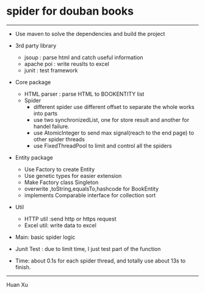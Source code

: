 # spider for douban books
------------------
- Use maven to solve the dependencies and build the project
- 3rd party library
	- jsoup : parse html and catch useful information
	- apache poi : write reuslts to excel
	- junit : test framework
- Core package
	- HTML parser : parse HTML to BOOKENTITY list
	- Spider 
		- different spider use different offset to separate the whole works into parts
		- use two synchronizedList, one for store result and another for handel failure.
		- use AtomicInteger to send max signal(reach to the end page) to other spider threads
		- use FixedThreadPool to limit and control all the spiders
- Entity package
	- Use Factory to create Entity
	- Use genetic types for easier extension
	- Make Factory class Singleton
	- overwrite ,toString,equalsTo,hashcode for BookEntity
	- implements Comparable interface for collection sort
- Util
	- HTTP util :send http or https request
	- Excel util: write data to excel
- Main: basic spider logic

- Junit Test : due to limit time, I just test part of the function

- Time: about 0.1s for each spider thread, and totally use about 13s to finish.
-----------------------
Huan Xu
